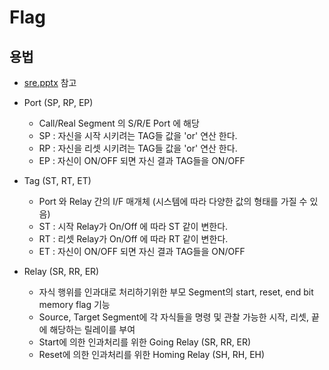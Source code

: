 # Flag

## 용법

- [sre.pptx](./ppt/SRE.pptx) 참고

- Port (SP, RP, EP)
  - Call/Real Segment 의 S/R/E Port 에 해당
  - SP  : 자신을 시작 시키려는 TAG들 값을 'or' 연산 한다.
  - RP  : 자신을 리셋 시키려는 TAG들 값을 'or' 연산 한다.
  - EP  : 자신이 ON/OFF 되면 자신 결과 TAG들을 ON/OFF

- Tag (ST, RT, ET)
  - Port 와 Relay 간의 I/F 매개체 (시스템에 따라 다양한 값의 형태를 가질 수 있음)
  - ST  : 시작 Relay가 On/Off 에 따라 ST 같이 변한다.
  - RT  : 리셋 Relay가 On/Off 에 따라 RT 같이 변한다.
  - ET  : 자신이 ON/OFF 되면 자신 결과 TAG들을 ON/OFF
  
- Relay (SR, RR, ER)
  - 자식 행위를 인과대로 처리하기위한 부모 Segment의 start, reset, end bit memory flag 기능
  - Source, Target Segment에 각 자식들을 명령 및 관찰 가능한 시작, 리셋, 끝에 해당하는 릴레이를 부여
  - Start에 의한 인과처리를 위한 Going  Relay (SR, RR, ER)
  - Reset에 의한 인과처리를 위한 Homing Relay (SH, RH, EH)
